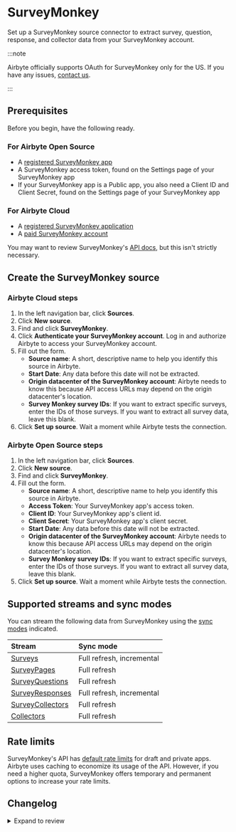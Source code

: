 # SurveyMonkey

Set up a SurveyMonkey source connector to extract survey, question, response, and collector data from your SurveyMonkey account.

:::note

Airbyte officially supports OAuth for SurveyMonkey only for the US. If you have any issues, [contact us](https://support.airbyte.com/).

:::

## Prerequisites

Before you begin, have the following ready.

<!-- env:oss -->
### For Airbyte Open Source

- A [registered SurveyMonkey app](https://developer.surveymonkey.com/apps/)
- A SurveyMonkey access token, found on the Settings page of your SurveyMonkey app
- If your SurveyMonkey app is a Public app, you also need a Client ID and Client Secret, found on the Settings page of your SurveyMonkey app
<!-- /env:oss -->

<!-- env:cloud -->
### For Airbyte Cloud

- A [registered SurveyMonkey application](https://developer.surveymonkey.com/apps/)
- A [paid SurveyMonkey account](https://www.surveymonkey.com/pricing/)
<!-- /env:cloud -->

You may want to review SurveyMonkey's [API docs](https://developer.surveymonkey.com/api/v3/#getting-started), but this isn't strictly necessary.

## Create the SurveyMonkey source

<!-- env:cloud -->
### Airbyte Cloud steps

1. In the left navigation bar, click **Sources**. 
2. Click **New source**.
3. Find and click **SurveyMonkey**.
4. Click **Authenticate your SurveyMonkey account**. Log in and authorize Airbyte to access your SurveyMonkey account.
5. Fill out the form.
    - **Source name**: A short, descriptive name to help you identify this source in Airbyte.
    - **Start Date**: Any data before this date will not be extracted.
    - **Origin datacenter of the SurveyMonkey account**: Airbyte needs to know this because API access URLs may depend on the origin datacenter's location.
    - **Survey Monkey survey IDs**: If you want to extract specific surveys, enter the IDs of those surveys. If you want to extract all survey data, leave this blank.
6. Click **Set up source**. Wait a moment while Airbyte tests the connection.
<!-- /env:cloud -->

<!-- env:oss -->
### Airbyte Open Source steps

1. In the left navigation bar, click **Sources**. 
2. Click **New source**.
3. Find and click **SurveyMonkey**.
4. Fill out the form.
    - **Source name**: A short, descriptive name to help you identify this source in Airbyte.
    - **Access Token**: Your SurveyMonkey app's access token.
    - **Client ID**: Your SurveyMonkey app's client id.
    - **Client Secret**: Your SurveyMonkey app's client secret.
    - **Start Date**: Any data before this date will not be extracted.
    - **Origin datacenter of the SurveyMonkey account**: Airbyte needs to know this because API access URLs may depend on the origin datacenter's location.
    - **Survey Monkey survey IDs**: If you want to extract specific surveys, enter the IDs of those surveys. If you want to extract all survey data, leave this blank.
6. Click **Set up source**. Wait a moment while Airbyte tests the connection.
<!-- /env:oss -->

## Supported streams and sync modes

You can stream the following data from SurveyMonkey using the [sync modes](/using-airbyte/core-concepts/sync-modes/) indicated.

| Stream | Sync mode |
| :------ | :--------- |
| [Surveys](https://api.surveymonkey.com/v3/docs?shell#api-endpoints-get-surveys) | Full refresh, incremental | 
| [SurveyPages](https://api.surveymonkey.com/v3/docs?shell#api-endpoints-get-surveys-survey_id-pages) | Full refresh | 
| [SurveyQuestions](https://api.surveymonkey.com/v3/docs?shell#api-endpoints-get-surveys-survey_id-pages-page_id-questions) | Full refresh | 
| [SurveyResponses](https://api.surveymonkey.com/v3/docs?shell#api-endpoints-get-surveys-id-responses-bulk) | Full refresh, incremental | 
| [SurveyCollectors](https://api.surveymonkey.com/v3/docs?shell#api-endpoints-get-surveys-survey_id-collectors) | Full refresh |
| [Collectors](https://api.surveymonkey.com/v3/docs?shell#api-endpoints-get-collectors-collector_id-) | Full refresh | 

## Rate limits

SurveyMonkey's API has [default rate limits](https://developer.surveymonkey.com/api/v3/#request-and-response-limits) for draft and private apps. Airbyte uses caching to economize its usage of the API. However, if you need a higher quota, SurveyMonkey offers temporary and permanent options to increase your rate limits.

## Changelog

<details>
  <summary>Expand to review</summary>

| Version | Date       | Pull Request                                             | Subject                                                                          |
| :------ | :--------- | :------------------------------------------------------- | :------------------------------------------------------------------------------- |
| 0.3.36 | 2025-02-01 | [53050](https://github.com/airbytehq/airbyte/pull/53050) | Update dependencies |
| 0.3.35 | 2025-01-25 | [51993](https://github.com/airbytehq/airbyte/pull/51993) | Update dependencies |
| 0.3.34 | 2025-01-11 | [51412](https://github.com/airbytehq/airbyte/pull/51412) | Update dependencies |
| 0.3.33 | 2025-01-04 | [50936](https://github.com/airbytehq/airbyte/pull/50936) | Update dependencies |
| 0.3.32 | 2024-12-28 | [50760](https://github.com/airbytehq/airbyte/pull/50760) | Update dependencies |
| 0.3.31 | 2024-12-21 | [49774](https://github.com/airbytehq/airbyte/pull/49774) | Update dependencies |
| 0.3.30 | 2024-12-12 | [49399](https://github.com/airbytehq/airbyte/pull/49399) | Starting with this version, the Docker image is now rootless. Please note that this and future versions will not be compatible with Airbyte versions earlier than 0.64 |
| 0.3.29 | 2024-11-04 | [48168](https://github.com/airbytehq/airbyte/pull/48168) | Update dependencies |
| 0.3.28 | 2024-10-29 | [47754](https://github.com/airbytehq/airbyte/pull/47754) | Update dependencies |
| 0.3.27 | 2024-10-28 | [47073](https://github.com/airbytehq/airbyte/pull/47073) | Update dependencies |
| 0.3.26 | 2024-10-12 | [46801](https://github.com/airbytehq/airbyte/pull/46801) | Update dependencies |
| 0.3.25 | 2024-10-05 | [46448](https://github.com/airbytehq/airbyte/pull/46448) | Update dependencies |
| 0.3.24 | 2024-09-28 | [46129](https://github.com/airbytehq/airbyte/pull/46129) | Update dependencies |
| 0.3.23 | 2024-09-21 | [45770](https://github.com/airbytehq/airbyte/pull/45770) | Update dependencies |
| 0.3.22 | 2024-09-14 | [45519](https://github.com/airbytehq/airbyte/pull/45519) | Update dependencies |
| 0.3.21 | 2024-09-07 | [45316](https://github.com/airbytehq/airbyte/pull/45316) | Update dependencies |
| 0.3.20 | 2024-08-31 | [45002](https://github.com/airbytehq/airbyte/pull/45002) | Update dependencies |
| 0.3.19 | 2024-08-24 | [44629](https://github.com/airbytehq/airbyte/pull/44629) | Update dependencies |
| 0.3.18 | 2024-08-17 | [44343](https://github.com/airbytehq/airbyte/pull/44343) | Update dependencies |
| 0.3.17 | 2024-08-12 | [43759](https://github.com/airbytehq/airbyte/pull/43759) | Update dependencies |
| 0.3.16 | 2024-08-10 | [43698](https://github.com/airbytehq/airbyte/pull/43698) | Update dependencies |
| 0.3.15 | 2024-08-03 | [43107](https://github.com/airbytehq/airbyte/pull/43107) | Update dependencies |
| 0.3.14 | 2024-07-27 | [42752](https://github.com/airbytehq/airbyte/pull/42752) | Update dependencies |
| 0.3.13 | 2024-07-20 | [42308](https://github.com/airbytehq/airbyte/pull/42308) | Update dependencies |
| 0.3.12 | 2024-07-13 | [41701](https://github.com/airbytehq/airbyte/pull/41701) | Update dependencies |
| 0.3.11 | 2024-07-10 | [41352](https://github.com/airbytehq/airbyte/pull/41352) | Update dependencies |
| 0.3.10 | 2024-07-09 | [41258](https://github.com/airbytehq/airbyte/pull/41258) | Update dependencies |
| 0.3.9 | 2024-07-06 | [40958](https://github.com/airbytehq/airbyte/pull/40958) | Update dependencies |
| 0.3.8 | 2024-06-26 | [40549](https://github.com/airbytehq/airbyte/pull/40549) | Migrate off deprecated auth package |
| 0.3.7 | 2024-06-25 | [40298](https://github.com/airbytehq/airbyte/pull/40298) | Update dependencies |
| 0.3.6 | 2024-06-22 | [40031](https://github.com/airbytehq/airbyte/pull/40031) | Update dependencies |
| 0.3.5 | 2024-06-07 | [39329](https://github.com/airbytehq/airbyte/pull/39329) | Add `CheckpointMixin` for state management |
| 0.3.4 | 2024-06-06 | [39244](https://github.com/airbytehq/airbyte/pull/39244) | [autopull] Upgrade base image to v1.2.2 |
| 0.3.3 | 2024-05-22 | [38559](https://github.com/airbytehq/airbyte/pull/38559) | Migrate Python stream authenticator to `requests_native_auth` package |
| 0.3.2 | 2024-05-20 | [38244](https://github.com/airbytehq/airbyte/pull/38244) | Replace AirbyteLogger with logging.Logger and upgrade base image |
| 0.3.1 | 2024-04-24 | [36664](https://github.com/airbytehq/airbyte/pull/36664) | Schema descriptions and CDK 0.80.0 |
| 0.3.0 | 2024-02-22 | [35561](https://github.com/airbytehq/airbyte/pull/35561) | Migrate connector to low-code |
| 0.2.4 | 2024-02-12 | [35168](https://github.com/airbytehq/airbyte/pull/35168) | Manage dependencies with Poetry |
| 0.2.3 | 2023-10-19 | [31599](https://github.com/airbytehq/airbyte/pull/31599) | Base image migration: remove Dockerfile and use the python-connector-base image |
| 0.2.2 | 2023-05-12 | [26024](https://github.com/airbytehq/airbyte/pull/26024) | Fix dependencies conflict |
| 0.2.1 | 2023-04-27 | [25109](https://github.com/airbytehq/airbyte/pull/25109) | Fix add missing params to stream `SurveyResponses` |
| 0.2.0 | 2023-04-18 | [23721](https://github.com/airbytehq/airbyte/pull/23721) | Add `SurveyCollectors` and `Collectors` stream |
| 0.1.16 | 2023-04-13 | [25080](https://github.com/airbytehq/airbyte/pull/25080) | Fix spec.json required fields and update schema for surveys and survey_responses |
| 0.1.15 | 2023-02-11 | [22865](https://github.com/airbytehq/airbyte/pull/22865) | Specified date formatting in specification |
| 0.1.14 | 2023-01-27 | [22024](https://github.com/airbytehq/airbyte/pull/22024) | Set `AvailabilityStrategy` for streams explicitly to `None` |
| 0.1.13 | 2022-11-29 | [19868](https://github.com/airbytehq/airbyte/pull/19868) | Fix OAuth flow urls |
| 0.1.12 | 2022-10-13 | [17964](https://github.com/airbytehq/airbyte/pull/17964) | Add OAuth for Eu and Ca |
| 0.1.11 | 2022-09-28 | [17326](https://github.com/airbytehq/airbyte/pull/17326) | Migrate to per-stream states |
| 0.1.10 | 2022-09-14 | [16706](https://github.com/airbytehq/airbyte/pull/16706) | Fix 404 error when handling nonexistent surveys |
| 0.1.9   | 2022-07-28 | [13046](https://github.com/airbytehq/airbyte/pull/14998) | Fix state for response stream, fixed backoff behaviour, added unittest           |
| 0.1.8   | 2022-05-20 | [13046](https://github.com/airbytehq/airbyte/pull/13046) | Fix incremental streams                                                          |
| 0.1.7   | 2022-02-24 | [8768](https://github.com/airbytehq/airbyte/pull/8768)   | Add custom survey IDs to limit API calls                                         |
| 0.1.6   | 2022-01-14 | [9508](https://github.com/airbytehq/airbyte/pull/9508)   | Scopes change                                                                    |
| 0.1.5   | 2021-12-28 | [8628](https://github.com/airbytehq/airbyte/pull/8628)   | Update fields in source-connectors specifications                                |
| 0.1.4   | 2021-11-11 | [7868](https://github.com/airbytehq/airbyte/pull/7868)   | Improve 'check' using '/users/me' API call                                       |
| 0.1.3   | 2021-11-01 | [7433](https://github.com/airbytehq/airbyte/pull/7433)   | Remove unsused oAuth flow parameters                                             |
| 0.1.2   | 2021-10-27 | [7433](https://github.com/airbytehq/airbyte/pull/7433)   | Add OAuth support                                                                |
| 0.1.1   | 2021-09-10 | [5983](https://github.com/airbytehq/airbyte/pull/5983)   | Fix caching for gzip compressed http response                                    |
| 0.1.0   | 2021-07-06 | [4097](https://github.com/airbytehq/airbyte/pull/4097)   | Initial Release                                                                  |

</details>
